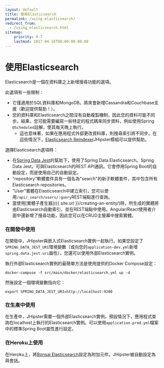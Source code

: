 ```yaml
---
layout: default
title: 使用Elasticsearch
permalink: /using-elasticsearch/
redirect_from:
  - /using_elasticsearch.html
sitemap:
    priority: 0.7
    lastmod: 2017-04-16T00:00:00-00:00
---
```


# <i class="fa fa-search"></i> 使用Elasticsearch

Elasticsearch是一個在資料庫之上新增搜尋功能的選項。

此選項有一些限制：

*   它僅適用於SQL資料庫和MongoDB。將來會新增Cassandra和Couchbase支援（歡迎提供幫助！）。
*   您的資料庫和Elasticsearch之間沒有自動複製機制，因此您的資料可能不同步。結果，您可能需要編寫一些特定的程式碼來同步資料，例如使用Spring `@Scheduled`註解，使其每天晚上執行。
    *   這也意味著，如果在應用程式外部更改資料庫，則搜尋索引將不同步。在這些情況下，[Elasticsearch Reindexer](https://www.jhipster.tech/modules/marketplace/#/details/generator-jhipster-elasticsearch-reindexer)JHipster模組可以提供幫助。

選擇Elasticsearch選項時：

*   在[Spring Data Jest](https://github.com/VanRoy/spring-data-jest)的幫助下，使用了Spring Data Elasticsearch。Spring Data Jest，可與Elasticsearch的REST API通訊。它會停用Spring Boot的自動設定，而是使用自己的自動設定。
*   "repository"軟體套件具有一個名為"search"的新子軟體套件，其中包含所有Elasticsearch repositories。
*   "User"實體在Elasticsearch中建立索引，您可以使用`/api/_search/users/:query`REST端點進行查詢。
*   當使用[實體子產生器]({{ site.url }}/creating-an-entity/)時，所生成的實體將由Elasticsearch自動索引，並在REST端點中使用。Angular/React使用者介面中還新增了搜尋功能，因此您可以在CRUD主螢幕中搜索實體。

### 在開發中使用

在開發中，JHipster與嵌入式Elasticsearch實例一起執行。如果您設定了`SPRING_DATA_JEST_URI`環境變數（或向您的`application-dev.yml`新增`spring.data.jest.uri`屬性），您還可以使用外部Elasticsearch實例。

執行外部Elasticsearch實例的最簡單方法是使用提供的Docker Compose設定：

    docker-compose -f src/main/docker/elasticsearch.yml up -d
    
然後設定一個環境變數指向它：

    export SPRING_DATA_JEST_URI=http://localhost:9200

### 在生產中使用

在生產中，JHipster需要一個外部Elasticsearch實例。預設情況下，應用程式查詢在localhost上執行的Elasticsearch實例。可以使用`application-prod.yml`檔案中的標準Spring Boot屬性進行設定。

### 在Heroku上使用

在Heroku上，將[Bonsai Elasticsearch](https://elements.heroku.com/addons/bonsai)設定為附加元件。JHipster被自動設定為與會話。